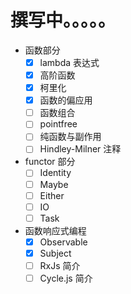 # 撰写中。。。。。

- 函数部分
  - [x] lambda 表达式
  - [x] 高阶函数
  - [x] 柯里化
  - [x] 函数的偏应用
  - [ ] 函数组合
  - [ ] pointfree
  - [ ] 纯函数与副作用
  - [ ] Hindley-Milner 注释

- functor 部分
  - [ ] Identity
  - [ ] Maybe
  - [ ] Either
  - [ ] IO
  - [ ] Task

- 函数响应式编程
  - [x] Observable
  - [x] Subject
  - [ ] RxJs 简介
  - [ ] Cycle.js 简介
